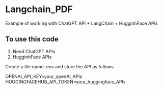 # Langchain_PDF

Example of working with ChatGPT API +  LangChain + HugginhFace APIs

## To use this code
1. Need ChatGPT APIs
2.  HugginhFace APIs

Create a file name .env and store the API as follows

OPENAI_API_KEY=your_openAI_APIs
HUGGINGFACEHUB_API_TOKEN=your_huggingface_APIs
